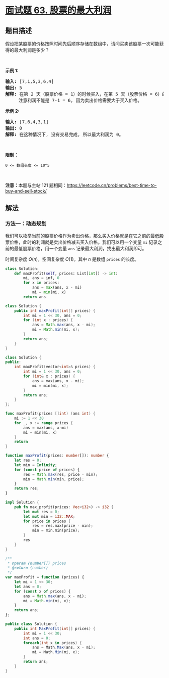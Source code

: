 # [面试题 63. 股票的最大利润](https://leetcode.cn/problems/gu-piao-de-zui-da-li-run-lcof/)

## 题目描述

<p>假设把某股票的价格按照时间先后顺序存储在数组中，请问买卖该股票一次可能获得的最大利润是多少？</p>

<p>&nbsp;</p>

<p><strong>示例 1:</strong></p>

<pre><strong>输入:</strong> [7,1,5,3,6,4]
<strong>输出:</strong> 5
<strong>解释: </strong>在第 2 天（股票价格 = 1）的时候买入，在第 5 天（股票价格 = 6）的时候卖出，最大利润 = 6-1 = 5 。
     注意利润不能是 7-1 = 6, 因为卖出价格需要大于买入价格。
</pre>

<p><strong>示例 2:</strong></p>

<pre><strong>输入:</strong> [7,6,4,3,1]
<strong>输出:</strong> 0
<strong>解释: </strong>在这种情况下, 没有交易完成, 所以最大利润为 0。</pre>

<p>&nbsp;</p>

<p><strong>限制：</strong></p>

<p><code>0 &lt;= 数组长度 &lt;= 10^5</code></p>

<p>&nbsp;</p>

<p><strong>注意：</strong>本题与主站 121 题相同：<a href="https://leetcode.cn/problems/best-time-to-buy-and-sell-stock/">https://leetcode.cn/problems/best-time-to-buy-and-sell-stock/</a></p>

## 解法

### 方法一：动态规划

我们可以枚举当前的股票价格作为卖出价格，那么买入价格就是在它之前的最低股票价格，此时的利润就是卖出价格减去买入价格。我们可以用一个变量 `mi` 记录之前的最低股票价格，用一个变量 `ans` 记录最大利润，找出最大利润即可。

时间复杂度 $O(n)$，空间复杂度 $O(1)$。其中 $n$ 是数组 `prices` 的长度。

<!-- tabs:start -->

```python
class Solution:
    def maxProfit(self, prices: List[int]) -> int:
        mi, ans = inf, 0
        for x in prices:
            ans = max(ans, x - mi)
            mi = min(mi, x)
        return ans
```

```java
class Solution {
    public int maxProfit(int[] prices) {
        int mi = 1 << 30, ans = 0;
        for (int x : prices) {
            ans = Math.max(ans, x - mi);
            mi = Math.min(mi, x);
        }
        return ans;
    }
}
```

```cpp
class Solution {
public:
    int maxProfit(vector<int>& prices) {
        int mi = 1 << 30, ans = 0;
        for (int& x : prices) {
            ans = max(ans, x - mi);
            mi = min(mi, x);
        }
        return ans;
    }
};
```

```go
func maxProfit(prices []int) (ans int) {
	mi := 1 << 30
	for _, x := range prices {
		ans = max(ans, x-mi)
		mi = min(mi, x)
	}
	return
}
```

```ts
function maxProfit(prices: number[]): number {
    let res = 0;
    let min = Infinity;
    for (const price of prices) {
        res = Math.max(res, price - min);
        min = Math.min(min, price);
    }
    return res;
}
```

```rust
impl Solution {
    pub fn max_profit(prices: Vec<i32>) -> i32 {
        let mut res = 0;
        let mut min = i32::MAX;
        for price in prices {
            res = res.max(price - min);
            min = min.min(price);
        }
        res
    }
}
```

```js
/**
 * @param {number[]} prices
 * @return {number}
 */
var maxProfit = function (prices) {
    let mi = 1 << 30;
    let ans = 0;
    for (const x of prices) {
        ans = Math.max(ans, x - mi);
        mi = Math.min(mi, x);
    }
    return ans;
};
```

```cs
public class Solution {
    public int MaxProfit(int[] prices) {
        int mi = 1 << 30;
        int ans = 0;
        foreach(int x in prices) {
            ans = Math.Max(ans, x - mi);
            mi = Math.Min(mi, x);
        }
        return ans;
    }
}
```

<!-- tabs:end -->

<!-- end -->
